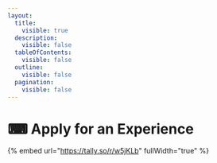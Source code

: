 ```yaml
---
layout:
  title:
    visible: true
  description:
    visible: false
  tableOfContents:
    visible: false
  outline:
    visible: false
  pagination:
    visible: false
---
```


# ⌨ Apply for an Experience

{% embed url="https://tally.so/r/w5jKLb" fullWidth="true" %}
